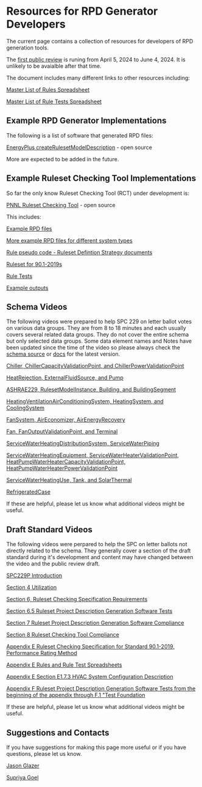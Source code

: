 # Resources for RPD Generator Developers

The current page contains a collection of resources for developers of RPD generation tools. 

The [first public review](https://osr.ashrae.org/Online-Comment-Database/ShowDoc2/Table/DocumentAttachments/FileName/4308-Std229P_1st_PPR_Draft_chair_approved.zip/download/false) is runing from April 5, 2024 to June 4, 2024. It is unlikely to be avaialble after that time.

The document includes many different links to other resources including:

[Master List of Rules Spreadsheet](https://1drv.ms/x/s!AoRQkE5gaWd5jSkkKuZMK2V81iVY?e=WZPW05)

[Master List of Rule Tests Spreadsheet](https://1drv.ms/x/s!AoRQkE5gaWd5jSkkKuZMK2V81iVY?e=WZPW05)


## Example RPD Generator Implementations

The following is a list of software that generated RPD files:

[EnergyPlus createRulesetModelDescription](https://github.com/JasonGlazer/createRulesetModelDescription) - open source

More are expected to be added in the future.

## Example Ruleset Checking Tool Implementations

So far the only know Ruleset Checking Tool (RCT) under development is:

[PNNL Ruleset Checking Tool](https://github.com/pnnl/ruleset-checking-tool) - open source

This includes:

[Example RPD files](https://github.com/pnnl/ruleset-checking-tool/tree/master/examples/chicago_demo)

[More example RPD files for different system types](https://github.com/pnnl/ruleset-checking-tool/tree/master/rct229/ruletest_engine/ruletest_jsons/ashrae9012019/system_types)

[Rule pseudo code - Ruleset Defintion Strategy documents](https://github.com/pnnl/ruleset-checking-tool/blob/master/docs/_toc.md) 

[Ruleset for 90.1-2019s](https://github.com/pnnl/ruleset-checking-tool/tree/master/rct229/rulesets/ashrae9012019) 

[Rule Tests](https://github.com/pnnl/ruleset-checking-tool/tree/master/rct229/ruletest_engine/ruletest_jsons) 

[Example outputs](https://github.com/pnnl/ruleset-checking-tool/tree/develop/examples/output)




## Schema Videos

The following videos were prepared to help SPC 229 on letter ballot votes on various data groups. They are from 8 to 18 minutes and each usually covers several related data groups. They do not cover the entire schema but only selected data groups. Some data element names and Notes have been updated since the time of the video so please always check the [schema source](https://github.com/open229/ruleset-model-description-schema/tree/develop/schema-source) or [docs](https://github.com/open229/ruleset-model-description-schema/tree/develop/docs229) for the latest version.

[Chiller, ChillerCapacityValidationPoint, and ChillerPowerValidationPoint](https://www.youtube.com/watch?v=xKfrwOR8tuc)

[HeatRejection, ExternalFluidSource, and Pump](https://www.youtube.com/watch?v=PzUoA91W0Vg)

[ASHRAE229, RulesetModelInstance, Building, and BuildingSegment](https://www.youtube.com/watch?v=-ac52BoCBqM)

[HeatingVentilationAirConditioningSystem, HeatingSystem, and CoolingSystem](https://www.youtube.com/watch?v=1ym9LETGl2A)

[FanSystem, AirEconomizer, AirEnergyRecovery](https://www.youtube.com/watch?v=9FYNFtqF12w)

[Fan, FanOutputValidationPoint, and Terminal](https://www.youtube.com/watch?v=w6x2wrth3UE)

[ServiceWaterHeatingDistributionSystem, ServiceWaterPiping](https://www.youtube.com/watch?v=cTvBONDVsTg)

[ServiceWaterHeatingEquipment, ServiceWaterHeaterValidationPoint, HeatPumpWaterHeaterCapacityValidationPoint, HeatPumpWaterHeaterPowerValidationPoint](https://www.youtube.com/watch?v=jaaKRs_dkqE)

[ServiceWaterHeatingUse, Tank, and SolarThermal](https://www.youtube.com/watch?v=StL7Ghru1LM)

[RefrigeratedCase](https://www.youtube.com/watch?v=2BqN6Ss_Lms)

If these are helpful, please let us know what additional videos might be useful.

## Draft Standard Videos

The following videos were perpared to help the SPC on letter ballots not directly related to the schema. They generally cover a section of the draft standard during it's development and content may have changed between the video and the public review draft.

[SPC229P Introduction](https://www.youtube.com/watch?v=tws7ms0mKAM)

[Section 4 Utilization](https://www.youtube.com/watch?v=ceY5X60QQdk)

[Section 6, Ruleset Checking Specification Requirements](https://www.youtube.com/watch?v=vv0-nlQxoBo)

[Section 6.5 Ruleset Project Description Generation Software Tests](https://www.youtube.com/watch?v=uvByDUSZfWw)

[Section 7 Ruleset Project Description Generation Software Compliance](https://www.youtube.com/watch?v=RuvYd9qXqdk)

[Section 8 Ruleset Checking Tool Compliance](https://www.youtube.com/watch?v=0OuoE7u9r_s)

[Appendix E Ruleset Checking Specification for Standard 90.1-2019, Performance Rating Method](https://www.youtube.com/watch?v=pAcevlMLADA)

[Appendix E Rules and Rule Test Spreadsheets](https://www.youtube.com/watch?v=4q_fBZ1lrPI)

[Appendix E Section E1.7.3 HVAC System Configuration Description](https://www.youtube.com/watch?v=-2Enr6jgWkw)

[Appendix F Ruleset Project Description Generation Software Tests from the beginning of the appendix through F.1 "Test Foundation](https://www.youtube.com/watch?v=oXbFLA7PR58)

If these are helpful, please let us know what additional videos might be useful.


## Suggestions and Contacts

If you have suggestions for making this page more useful or if you have questions, please let us know.

[Jason Glazer](mailto:jglazer@gard.com)

[Supriya Goel](mailto:Supriya.Goel@pnnl.gov)


 
